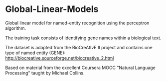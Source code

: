 Global-Linear-Models
====================

Global linear model for named-entity recognition using the perceptron algorithm.

The training task consists of identifying gene names within a biological text.

The dataset is adapted from the BioCreAtIvE II project and contains one type
of named entity (GENE): http://biocreative.sourceforge.net/biocreative_2.html

Based on material from the excellent Coursera MOOC
"Natural Language Processing" taught by Michael Collins.
